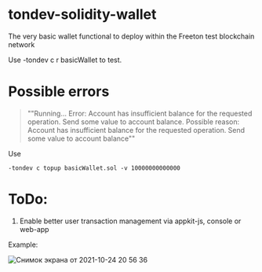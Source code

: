 # tondev-solidity-wallet
The very basic wallet functional to deploy within the Freeton test blockchain network

Use 
-tondev c r basicWallet
to test.

# Possible errors

>""Running...
>Error: Account has insufficient balance for the requested operation. Send some value to account balance.
>Possible reason: Account has insufficient balance for the requested operation. Send some value to account balance""

Use
```
-tondev c topup basicWallet.sol -v 10000000000000
```

# ToDo:

1. Enable better user transaction management via appkit-js, console or web-app

Example:

![Снимок экрана от 2021-10-24 20 56 36](https://user-images.githubusercontent.com/64412561/138602073-e693bd5e-2584-4b02-9364-cf8a1b2dbcda.png)

